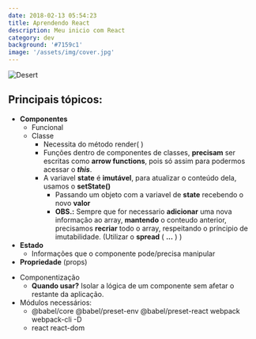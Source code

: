 ```yaml
---
date: 2018-02-13 05:54:23
title: Aprendendo React
description: Meu inicio com React
category: dev
background: '#7159c1'
image: '/assets/img/cover.jpg'
---
```


![Desert](/assets/desert.jpg)

## Principais tópicos:

- **Componentes**
  - Funcional
  - Classe
    - Necessita do método render( )
    - Funções dentro de componentes de classes, **precisam** ser escritas como **arrow functions**, pois só assim para podermos acessar o **_this_**.
    - A variavel **state** é **imutável**, para atualizar o conteúdo dela, usamos o **setState()**
      - Passando um objeto com a variavel de **state** recebendo o novo **valor**
      - **OBS.:** Sempre que for necessario **adicionar** uma nova informação ao array, **mantendo** o conteudo anterior, precisamos **recriar** todo o array, respeitando o príncipio de imutabilidade. (Utilizar o **spread** ( **...** ) )
- **Estado**
  - Informações que o componente pode/precisa manipular
- **Propriedade** (props)

* Componentização
  - **Quando usar?** Isolar a lógica de um componente sem afetar o restante da aplicação.
* Módulos necessários:
  - @babel/core @babel/preset-env @babel/preset-react webpack webpack-cli -D
  - react react-dom

